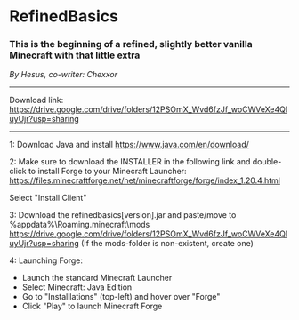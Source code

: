 # RefinedBasics

### This is the beginning of a refined, slightly better vanilla Minecraft with that little extra

_By Hesus, co-writer: Chexxor_

---
Download link: https://drive.google.com/drive/folders/12PSOmX_Wvd6fzJf_woCWVeXe4QluyUjr?usp=sharing
___

1: Download Java and install
https://www.java.com/en/download/

2: Make sure to download the INSTALLER in the following link and double-click to install Forge to your Minecraft Launcher:
https://files.minecraftforge.net/net/minecraftforge/forge/index_1.20.4.html

Select "Install Client"

3: Download the refinedbasics[version].jar and paste/move to %appdata%\Roaming\.minecraft\mods\
https://drive.google.com/drive/folders/12PSOmX_Wvd6fzJf_woCWVeXe4QluyUjr?usp=sharing
(If the mods-folder is non-existent, create one)

4: Launching Forge:
- Launch the standard Minecraft Launcher
- Select Minecraft: Java Edition
- Go to "Installlations" (top-left) and hover over "Forge"
- Click "Play" to launch Minecraft Forge